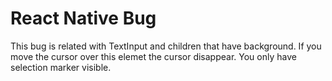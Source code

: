 # React Native Bug

This bug is related with TextInput and children that have background.
If you move the cursor over this elemet the cursor disappear.
You only have selection marker visible.
